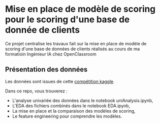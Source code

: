 # Mise en place de modèle de scoring pour le scoring d'une base de donnée de clients

Ce projet centralise les travaux fait sur la mise en place de modèle de scoring d'une base de données de clients réalisés au cours de ma formatioin Ingénieur IA chez OpenClassroom

## Présentation des données

Les données sont issues de cette [compétition kaggle](https://www.kaggle.com/competitions/home-credit-default-risk).

Dans ce repo, vous trouverez :
- L'analyse univariée des données dans le notebook uniAnalysis.ipynb,
- L'EDA des fichiers combinés dans le notebook EDA.ipynb,
- La mise en place et la comparaison des modèles de scoring,
- Le feature engineering pour comprendre les modèles.
